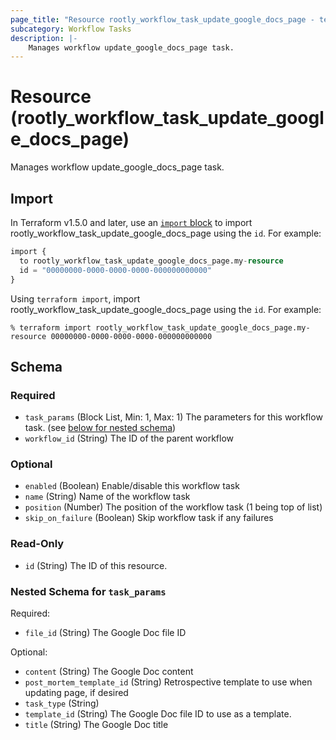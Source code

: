 ```yaml
---
page_title: "Resource rootly_workflow_task_update_google_docs_page - terraform-provider-rootly"
subcategory: Workflow Tasks
description: |-
    Manages workflow update_google_docs_page task.
---
```


# Resource (rootly_workflow_task_update_google_docs_page)

Manages workflow update_google_docs_page task.



## Import

In Terraform v1.5.0 and later, use an [`import` block](https://developer.hashicorp.com/terraform/language/import) to import rootly_workflow_task_update_google_docs_page using the `id`. For example:

```terraform
import {
  to rootly_workflow_task_update_google_docs_page.my-resource
  id = "00000000-0000-0000-0000-000000000000"
}
```

Using `terraform import`, import rootly_workflow_task_update_google_docs_page using the `id`. For example:

```console
% terraform import rootly_workflow_task_update_google_docs_page.my-resource 00000000-0000-0000-0000-000000000000
```

<!-- schema generated by tfplugindocs -->
## Schema

### Required

- `task_params` (Block List, Min: 1, Max: 1) The parameters for this workflow task. (see [below for nested schema](#nestedblock--task_params))
- `workflow_id` (String) The ID of the parent workflow

### Optional

- `enabled` (Boolean) Enable/disable this workflow task
- `name` (String) Name of the workflow task
- `position` (Number) The position of the workflow task (1 being top of list)
- `skip_on_failure` (Boolean) Skip workflow task if any failures

### Read-Only

- `id` (String) The ID of this resource.

<a id="nestedblock--task_params"></a>
### Nested Schema for `task_params`

Required:

- `file_id` (String) The Google Doc file ID

Optional:

- `content` (String) The Google Doc content
- `post_mortem_template_id` (String) Retrospective template to use when updating page, if desired
- `task_type` (String)
- `template_id` (String) The Google Doc file ID to use as a template.
- `title` (String) The Google Doc title
